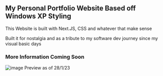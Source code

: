 ## My Personal Portfolio Website Based off Windows XP Styling

This Website is built with Next.JS, CSS and whatever that make sense

Built it for nostalgia and as a tribute to my software dev journey since my visual basic days
### More Information Coming Soon
![image](https://user-images.githubusercontent.com/7589432/215137800-6ee24dd5-85ed-402e-8685-0b0da49e73d6.png)
Preview as of 28/1/23
